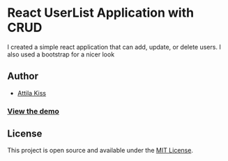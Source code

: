 # React UserList Application with CRUD

I created a simple react application that can add, update, or delete users. I also used a bootstrap for a nicer look 

## Author

- [Attila Kiss](https://atikis87.github.io)

### [View the demo](https://atikis87.github.io/react-userlistapp/)

## License

This project is open source and available under the [MIT License](LICENSE).